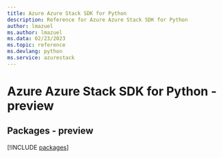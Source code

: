 ```yaml
---
title: Azure Azure Stack SDK for Python
description: Reference for Azure Azure Stack SDK for Python
author: lmazuel
ms.author: lmazuel
ms.data: 02/23/2023
ms.topic: reference
ms.devlang: python
ms.service: azurestack
---
```

# Azure Azure Stack SDK for Python - preview
## Packages - preview
[!INCLUDE [packages](azure-stack-index.md)]
